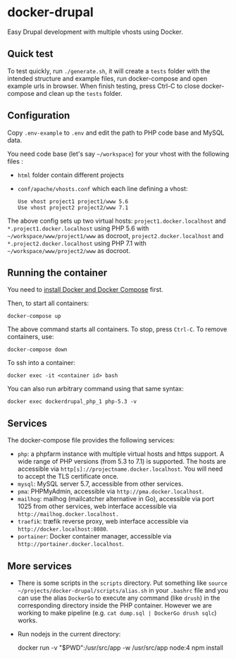 # docker-drupal
Easy Drupal development with multiple vhosts using Docker.

Quick test
----------

To test quickly, run `./generate.sh`, it will create a `tests` folder with the intended structure and example files, run docker-compose and open example urls in browser. When finish testing, press Ctrl-C to close docker-compose and clean up the `tests` folder.

Configuration
-------------

Copy `.env-example` to `.env` and edit the path to PHP code base and MySQL data.

You need code base (let's say `~/workspace`) for your vhost with the
following files :

* `html` folder contain different projects

* `conf/apache/vhosts.conf` which each line defining a vhost:

      Use vhost project1 project1/www 5.6
      Use vhost project2 project2/www 7.1

The above config sets up two virtual hosts: `project1.docker.localhost` and
`*.project1.docker.localhost` using PHP 5.6 with `~/workspace/www/project1/www` as
docroot, `project2.docker.localhost` and `*.project2.docker.localhost` using PHP 7.1 with
`~/workspace/www/project2/www` as docroot.

Running the container
---------------------

You need to [install Docker and Docker Compose](https://docs.docker.com/compose/install/) first.

Then, to start all containers:

    docker-compose up

The above command starts all containers. To stop, press `Ctrl-C`. To remove
containers, use:

    docker-compose down

To ssh into a container:

    docker exec -it <container id> bash

You can also run arbitrary command using that same syntax:

    docker exec dockerdrupal_php_1 php-5.3 -v

Services
--------

The docker-compose file provides the following services:

* `php`: a phpfarm instance with multiple virtual hosts and https support. A wide
range of PHP versions (from 5.3 to 7.1) is supported. The hosts are accessible
via `http[s]://projectname.docker.localhost`. You will need to accept the TLS
certificate once.
* `mysql`: MySQL server 5.7, accessible from other services.
* `pma`: PHPMyAdmin, accessible via `http://pma.docker.localhost`.
* `mailhog`: mailhog (mailcatcher alternative in Go), accessible via port 1025
from other services, web interface accessible via
`http://mailhog.docker.localhost.`
* `traefik`: træfik reverse proxy, web interface accessible via
`http://docker.localhost:8080`.
* `portainer`: Docker container manager, accessible via
`http://portainer.docker.localhost`.

More services
-------------

* There is some scripts in the `scripts` directory. Put something like
`source ~/projects/docker-drupal/scripts/alias.sh` in your `.bashrc` file and
you can use the alias `DockerGo` to execute any command (like `drush`) in the
corresponding directory inside the PHP container. However we are working to
make pipeline (e.g. `cat dump.sql | DockerGo drush sqlc`) works.

* Run nodejs in the current directory:

    docker run -v "$PWD":/usr/src/app -w /usr/src/app node:4 npm install
